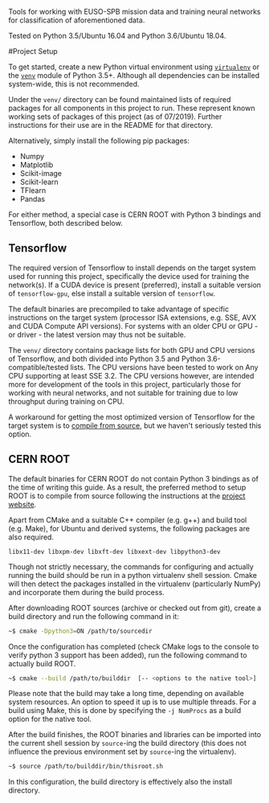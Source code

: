 Tools for working with EUSO-SPB mission data and training neural networks for classification of aforementioned data.

Tested on Python 3.5/Ubuntu 16.04 and Python 3.6/Ubuntu 18.04.

#Project Setup

To get started, create a new Python virtual environment using [`virtualenv`](https://virtualenv.pypa.io/en/latest/) 
or the [`venv`](https://docs.python.org/3/library/venv.html) module of Python 3.5+. Although all dependencies can be 
installed system-wide, this is not recommended.

Under the `venv/` directory can be found maintained lists of required packages for all components in this project to run. 
These represent known working sets of packages of this project (as of 07/2019). Further instructions for their use are 
in the README for that directory.

Alternatively, simply install the following pip packages:

- Numpy
- Matplotlib
- Scikit-image
- Scikit-learn
- TFlearn
- Pandas

For either method, a special case is CERN ROOT with Python 3 bindings and Tensorflow, both described below.

## Tensorflow

The required version of Tensorflow to install depends on the target system used for running this project, specifically 
the device used for training the network(s). If a CUDA device is present (preferred), install a suitable version of 
`tensorflow-gpu`, else install a suitable version of `tensorflow`. 

The default binaries are precompiled to take advantage of specific instructions on the target system (processor ISA 
extensions, e.g. SSE, AVX and CUDA Compute API versions). For systems with an older CPU or GPU - or driver - the latest 
version may thus not be suitable. 

The `venv/` directory contains package lists for both GPU and CPU versions of Tensorflow, and both divided into 
Python 3.5 and Python 3.6-compatible/tested lists. The CPU versions have been tested to work on Any CPU supporting 
at least SSE 3.2. The CPU versions however, are intended more for development of the tools in this project, particularly 
those for working with neural networks, and not suitable for training due to low throughput during training on CPU.

A workaround for getting the most optimized version of Tensorflow for the target system is to [compile from source](https://www.tensorflow.org/install/source), 
but we haven't seriously tested this option.

## CERN ROOT

The default binaries for CERN ROOT do not contain Python 3 bindings as of the time of writing this guide. As a result, 
the preferred method to setup ROOT is to compile from source following the instructions at the 
[project website](https://root.cern.ch/building-root).

Apart from CMake and a suitable C++ compiler (e.g. g++) and build tool (e.g. Make), for Ubuntu and derived systems, 
the following packages are also required.

`libx11-dev libxpm-dev libxft-dev libxext-dev libpython3-dev`

Though not strictly necessary, the commands for configuring and actually running the build should be run in a python 
virtualenv shell session. Cmake will then detect the packages installed in the virtualenv (particularly NumPy) and 
incorporate them during the build process.

After downloading ROOT sources (archive or checked out from git), create a build directory and run the following 
command in it:

```bash
~$ cmake -Dpython3=ON /path/to/sourcedir
```

Once the configuration has completed (check CMake logs to the console to verify python 3 support has been added), run 
the following command to actually build ROOT.

```bash
~$ cmake --build /path/to/builddir  [-- <options to the native tool>]
```

Please note that the build may take a long time, depending on available system resources. An option to speed it up is 
to use multiple threads. For a build using Make, this is done by specifying the `-j NumProcs` as a build option for 
the native tool.

After the build finishes, the ROOT binaries and libraries can be imported into the current shell session by 
`source`-ing the build directory (this does not influence the previous environment set by `source`-ing the virtualenv).

```bash
~$ source /path/to/builddir/bin/thisroot.sh
```

In this configuration, the build directory is effectively also the install directory.